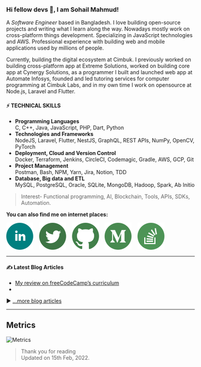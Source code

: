 ### Hi fellow devs 👋, I am Sohail Mahmud!

A _Software Engineer_ based in Bangladesh. I love building open-source projects and writing what I learn along the way. Nowadays mostly work on cross-platform things development. Specializing in JavaScript technologies and AWS. Professional experience with building web and mobile applications used by millions of people.

Currently, building the digital ecosystem at Cimbuk. I previously worked on building cross-platform app at Extreme Solutions, worked on building core app at Cynergy Solutions, as a programmer I built and launched web app at Automate Infosys, founded and led tutoring services for computer programming at Cimbuk Labs, and in my own time I work on opensource at Node.js, Laravel and Flutter.

#### ⚡ TECHNICAL SKILLS

- **Programming Languages**<br>
  C, C++, Java, JavaScript, PHP, Dart, Python
- **Technologies and Frameworks**<br>
  NodeJS, Laravel, Flutter, NestJS, GraphQL, REST APIs, NumPy, OpenCV, PyTorch
- **Deployment, Cloud and Version Control**<br>
  Docker, Terraform, Jenkins, CircleCI, Codemagic, Gradle, AWS, GCP, Git
- **Project Management**<br>
  Postman, Bash, NPM, Yarn, Jira, Notion, TDD
- **Database, Big data and ETL**<br>
  MySQL, PostgreSQL, Oracle, SQLite, MongoDB, Hadoop, Spark, Ab Initio

> Interest- Functional programming, AI, Blockchain, Tools, APIs, SDKs, Automation.

**You can also find me on internet places:**

[![LinkedIn](assets/linkedin.svg)](https://www.linkedin.com/in/sohailmahmud/)&nbsp;&nbsp;&nbsp;&nbsp;[![Twitter](assets/twitter.svg)](https://twitter.com/sohailmahmuud)&nbsp;&nbsp;&nbsp;&nbsp;[![GitHub](assets/github.svg)](https://github.com/sohailmahmud)&nbsp;&nbsp;&nbsp;&nbsp;[![Medium](assets/medium.svg)](https://medium.com/@sohailmahmud)&nbsp;&nbsp;&nbsp;&nbsp;[![StackOverflow](assets/stackoverflow.svg)](https://stackoverflow.com/users/13858780/sohail?tab=profile)&nbsp;&nbsp;&nbsp;&nbsp;

<!--
<div>
 <a href="https://www.linkedin.com/in/sohailmahmud/">
  <img align="left" alt="Sohail's LinkdeIn" width="22px" src="https://cdn.jsdelivr.net/npm/simple-icons@v3/icons/linkedin.svg" />
</a>
<a href="https://twitter.com/sohailcx">
  <img align="left" alt="Sohail Mahmud | Twitter" width="22px" src="https://cdn.jsdelivr.net/npm/simple-icons@v3/icons/twitter.svg" />
</a>
<a href="https://sohailmahmud.medium.com/">
  <img align="left" alt="Sohail's Medium Blog" width="22px" src="https://cdn.jsdelivr.net/npm/simple-icons@v3/icons/medium.svg" />
</a>
 <a href="https://discord.com/channels/sohail#9574">
  <img align="left" alt="Sohail's Discord" width="22px" src="https://cdn.jsdelivr.net/npm/simple-icons@v3/icons/discord.svg" />
</a>
 <a href="https://t.me/sohailmahmud">
  <img align="left" alt="Sohail's Telegram" width="22px" src="https://cdn.jsdelivr.net/npm/simple-icons@v3/icons/telegram.svg" />
</a>
</div>
<br>
-->

---

#### ✍️ Latest Blog Articles

<!-- BLOG-POST-LIST:START -->

- [My review on freeCodeCamp’s curriculum](https://sohailmahmud.medium.com/my-review-on-freecodecamps-curriculum-4333cb799f85)
- <!-- BLOG-POST-LIST:END -->

▶ [...more blog articles](https://sohailmahmud.medium.com)

---

## Metrics

![Metrics](https://metrics.lecoq.io/sohailmahmud?template=classic&followup=1&config.timezone=Asia%2FDhaka)

> Thank you for reading <br>
> Updated on 15th Feb, 2022.

<!--
How to reach me: Follow me on [Twitter](https://www.twitter.com/sohailcx), or message me on [LinkedIn](https://www.linkedin.com/in/sohaimahmud).
Fun fact: I don't know about funny facts, but the sad fact is that some people believe that your job is to install / reinstall Windows;
I like to travel, cycling, play music, write and make art in my non-coding time.
Things I do when I don't code are sometimes demonstrated [here](https://www.instagram.com/sohail.io)
--!>
<!-- A passionate programmer who loves to build things. Nowadays mostly work on Flutter-based cross platform things development and writing Serverless JavaScript functions. Specializing in JavaScript technologies and AWS. Professional experience working with Node.js and Laravel.

* Frontend: HTML, CSS, SASS, Vanilla JS, Flutter
* Backend: PHP, Java, NodeJS, Docker
* Databases: MySQL, Oracle, PostgreSQL, MongoDB
* Cloud Computing: AWS
* CI/CD: Jenkins

Interested in all things that help developers- tools, APIs, SDKs, automation.
--!>

<!--
### My GitHub Stats 📈

<a href="https://github.com/sohailmahmud/sohailmahmud">
  <img align="center" src="https://github-readme-stats.vercel.app/api?username=sohailmahmud&show_icons=true&line_height=27&count_private=true&title_color=ffffff&text_color=c9cacc&icon_color=2bbc8a&bg_color=222428" alt="Sohail's GitHub Stats" />
</a><br />

<a href="https://github.com/sohailmahmud/sohailmahmud">
  <img align="center" src="https://github-readme-streak-stats.herokuapp.com?user=sohailmahmud&theme=soft-green&sideNums=2BBB8A&ring=2BBB8AE6&fire=DD2727&currStreakNum=2BBB8A&border=FFFFFF" alt="Sohail's GitHub Streak" />
</a>
--!>

<!--![](https://github-profile-summary-cards.vercel.app/api/cards/profile-details?username=sohailmahmud&theme=dracula)
--!>

<!--
![Github stats](https://github-readme-stats.vercel.app/api?username=soh4il&show_icons=true)
![Top Langs](https://github-readme-stats.vercel.app/api/top-langs/?username=Soh4il&hide=html&layout=compact)
-->

<!--
[<img src='https://cdn.jsdelivr.net/npm/simple-icons@3.0.1/icons/whatsapp.svg' alt='whatsapp' height='40'>](https://api.whatsapp.com/send?phone=+8801624340883)
[<img src='https://cdn.jsdelivr.net/npm/simple-icons@3.0.1/icons/stackoverflow.svg' alt='stackoverflow' height='40'>](https://stackoverflow.com/users/13858780/sohail)
[<img src='https://cdn.jsdelivr.net/npm/simple-icons@3.0.1/icons/codeforces.svg' alt='codeforces' height='40'>](https://codeforces.com/profile/__sohail__)  [<img src='https://cdn.jsdelivr.net/npm/simple-icons@3.0.1/icons/hackerrank.svg' alt='hackerrank' height='40'>](https://www.hackerrank.com/sohailsamii)  [<img src='https://cdn.jsdelivr.net/npm/simple-icons@3.0.1/icons/leetcode.svg' alt='leetcode' height='40'>](https://leetcode.com/sohailsamii)  [<img src='https://cdn.jsdelivr.net/npm/simple-icons@3.0.1/icons/gitlab.svg' alt='gitlab' height='40'>](https://gitlab.com/sohailsamii)  [<img src='https://cdn.jsdelivr.net/npm/simple-icons@3.0.1/icons/codepen.svg' alt='codepen' height='40'>](https://codepen.io/sohailsamii)  [<img src='https://cdn.jsdelivr.net/npm/simple-icons@3.0.1/icons/gmail.svg' alt='E-mail' height='40'>](mailto:sohailmahmud@yahoo.com)
[![linkedin badge](https://img.shields.io/badge/Sohail_Mahmud-30302f?style=flat&logo=linkedin)](https://www.linkedin.com/in/sohaiiil)
[![twitter badge](https://img.shields.io/badge/@sohaiilsami-30302f?style=flat&logo=twitter)](https://twitter.com/sohaiilsami)
[![medium badge](https://img.shields.io/badge/Sohail_Mahmud-30302f?style=flat&logo=medium)](https://medium.com/@sohailsamii)
[<img src='https://cdn.jsdelivr.net/npm/simple-icons@3.0.1/icons/icloud.svg' alt='website' height='40'>](https://soh4il.github.io)

- 🔭 I’m currently working on PHP Laravel projects
- 🌱 I’m currently learning Reactjs and node, after that I will try and advance my Python before learning Django.
- 👯 I’m looking to collaborate on Projects and Hackathons
- 🤔 I’m looking for help with Open Source and CP
- 💬 Ask me about anything
- 📫 How to reach me: Follow me on [Twitter](https://www.twitter.com/sohaiilsami), or message me on [LinkedIn](https://www.linkedin.com/in/sohaiiil).
- ⚡ Fun fact: I don't know about funny facts, but the sad fact is that some people believe that your job is to install / reinstall Windows;
#### I like to travel, play music, video games, write and make art in my non-coding time.
#### Things I do when I don't code are sometimes demonstrated [here](https://www.instagram.com/sohaiilsami)
-->
